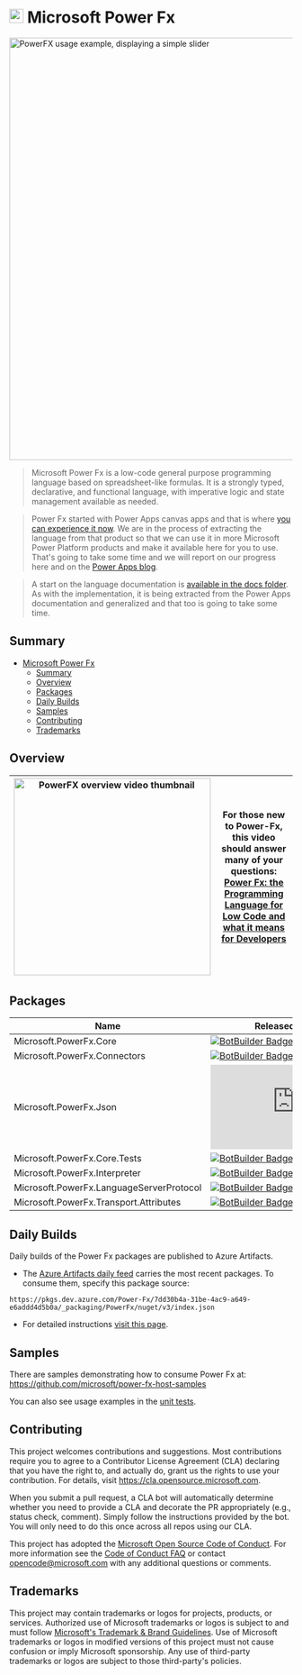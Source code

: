 # <img src="https://user-images.githubusercontent.com/70824102/194465962-481fa7ec-0d42-4037-bdd2-f84710272329.png" width="25"> Microsoft Power Fx

<img alt="PowerFX usage example, displaying a simple slider" src="https://learn.microsoft.com/pt-br/power-platform/power-fx/media/overview/always-live.gif" width="750">

> Microsoft Power Fx is a low-code general purpose programming language based on spreadsheet-like formulas.  It is a strongly typed, declarative, and functional language, with imperative logic and state management available as needed.  

> Power Fx started with Power Apps canvas apps and that is where [you can experience it now](https://powerapps.microsoft.com/en-us/).  We are in the process of extracting the language from that product so that we can use it in more Microsoft Power Platform products and make it available here for you to use.  That's going to take some time and we will report on our progress here and on the [Power Apps blog](https://powerapps.microsoft.com/en-us/blog/).  

> A start on the language documentation is [available in the docs folder](docs/overview.md).  As with the implementation, it is being extracted from the Power Apps documentation and generalized and that too is going to take some time.

## Summary

- [ Microsoft Power Fx](#-microsoft-power-fx)
  - [Summary](#summary)
  - [Overview](#overview)
  - [Packages](#packages)
  - [Daily Builds](#daily-builds)
  - [Samples](#samples)
  - [Contributing](#contributing)
  - [Trademarks](#trademarks)

## Overview

| [<img width="350" alt="PowerFX overview video thumbnail" src="https://user-images.githubusercontent.com/70824102/194465349-0e78a62c-cebd-4d57-9f3b-df6a371127ee.png">](https://www.youtube-nocookie.com/embed/ik6k89WNjuk) | For those new to Power-Fx, this video should answer many of your questions: <br> [Power Fx: the Programming Language for Low Code and what it means for Developers](https://www.youtube-nocookie.com/embed/ik6k89WNjuk) |
| ---- | ---- |

## Packages

| Name                                     | Released Package |
|------------------------------------------|------------------|
| Microsoft.PowerFx.Core                   | [![BotBuilder Badge](https://buildstats.info/nuget/Microsoft.PowerFx.Core?includePreReleases=true&dWidth=70)](https://www.nuget.org/packages/Microsoft.PowerFx.Core/) |
| Microsoft.PowerFx.Connectors             | [![BotBuilder Badge](https://buildstats.info/nuget/Microsoft.PowerFx.Connectors?includePreReleases=true&dWidth=70)](https://www.nuget.org/packages/Microsoft.PowerFx.Connectors/) |
| Microsoft.PowerFx.Json                   | [![BotBuilder Badge](https://buildstats.info/nuget/Microsoft.PowerFx.Json?includePreReleases=true&dWidth=70)](https://www.nuget.org/packages/Microsoft.PowerFx.Json/) |
| Microsoft.PowerFx.Core.Tests             | [![BotBuilder Badge](https://buildstats.info/nuget/Microsoft.PowerFx.Core.Tests?includePreReleases=true&dWidth=70)](https://www.nuget.org/packages/Microsoft.PowerFx.Core.Tests/) |
| Microsoft.PowerFx.Interpreter            | [![BotBuilder Badge](https://buildstats.info/nuget/Microsoft.PowerFx.Interpreter?includePreReleases=true&dWidth=70)](https://www.nuget.org/packages/Microsoft.PowerFx.Interpreter/) |
| Microsoft.PowerFx.LanguageServerProtocol | [![BotBuilder Badge](https://buildstats.info/nuget/Microsoft.PowerFx.LanguageServerProtocol?includePreReleases=true&dWidth=70)](https://www.nuget.org/packages/Microsoft.PowerFx.LanguageServerProtocol/) |
| Microsoft.PowerFx.Transport.Attributes   | [![BotBuilder Badge](https://buildstats.info/nuget/Microsoft.PowerFx.Transport.Attributes?includePreReleases=true&dWidth=70)](https://www.nuget.org/packages/Microsoft.PowerFx.Transport.Attributes/) |

## Daily Builds
Daily builds of the Power Fx packages are published to Azure Artifacts. 
- The [Azure Artifacts daily feed](https://dev.azure.com/Power-Fx/Power%20Fx/_artifacts/feed/PowerFx) carries the most recent packages. To consume them, specify this package source: 
```
https://pkgs.dev.azure.com/Power-Fx/7dd30b4a-31be-4ac9-a649-e6addd4d5b0a/_packaging/PowerFx/nuget/v3/index.json
```

- For detailed instructions [visit this page](dailyBuilds.md).

## Samples
There are samples demonstrating how to consume Power Fx at: https://github.com/microsoft/power-fx-host-samples

You can also see usage examples in the [unit tests](https://github.com/microsoft/Power-Fx/tree/main/src/tests).

## Contributing

This project welcomes contributions and suggestions.  Most contributions require you to agree to a
Contributor License Agreement (CLA) declaring that you have the right to, and actually do, grant us
the rights to use your contribution. For details, visit https://cla.opensource.microsoft.com.

When you submit a pull request, a CLA bot will automatically determine whether you need to provide
a CLA and decorate the PR appropriately (e.g., status check, comment). Simply follow the instructions
provided by the bot. You will only need to do this once across all repos using our CLA.

This project has adopted the [Microsoft Open Source Code of Conduct](https://opensource.microsoft.com/codeofconduct/).
For more information see the [Code of Conduct FAQ](https://opensource.microsoft.com/codeofconduct/faq/) or
contact [opencode@microsoft.com](mailto:opencode@microsoft.com) with any additional questions or comments.

## Trademarks

This project may contain trademarks or logos for projects, products, or services. Authorized use of Microsoft 
trademarks or logos is subject to and must follow 
[Microsoft's Trademark & Brand Guidelines](https://www.microsoft.com/en-us/legal/intellectualproperty/trademarks/usage/general).
Use of Microsoft trademarks or logos in modified versions of this project must not cause confusion or imply Microsoft sponsorship.
Any use of third-party trademarks or logos are subject to those third-party's policies.
  
